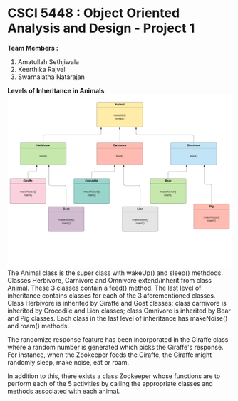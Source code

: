 # CSCI 5448 : Object Oriented Analysis and Design - Project 1
**Team  Members :** 
1. Amatullah Sethjiwala
2. Keerthika Rajvel
3. Swarnalatha Natarajan

**Levels of Inheritance in Animals**
![Test Image 1](Animals.jpeg)
The Animal class is the super class with wakeUp() and sleep() methdods. Classes Herbivore, Carnivore and Omnivore extend/inherit from class Animal. These 3 classes contain a feed() method. The last level of inheritance contains classes for each of the 3 aforementioned classes. Class Herbivore is inherited by Giraffe and Goat classes; class carnivore is inherited by Crocodile and Lion classes; class Omnivore is inherited by Bear and Pig classes. Each class in the last level of inheritance has makeNoise() and roam() methods.

The randomize response feature has been incorporated in the Giraffe class where a random number is generated which picks the Giraffe's response. For instance, when the Zookeeper feeds the Giraffe, the Giraffe might randomly sleep, make noise, eat or roam.

In addition to this, there exists a class Zookeeper whose functions are to perform each of the 5 activities by calling the appropriate classes and methods associated with each animal.

